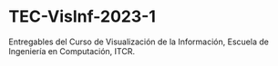# TEC-VisInf-2023-1
Entregables del Curso de Visualización de la Información, Escuela de Ingeniería en Computación, ITCR.
